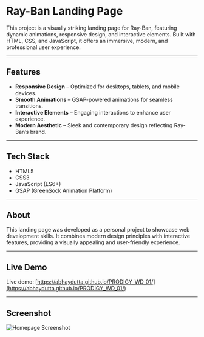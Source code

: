 # Ray-Ban Landing Page

This project is a visually striking landing page for Ray-Ban, featuring dynamic animations, responsive design, and interactive elements. Built with HTML, CSS, and JavaScript, it offers an immersive, modern, and professional user experience.

---

## Features

- **Responsive Design** – Optimized for desktops, tablets, and mobile devices.  
- **Smooth Animations** – GSAP-powered animations for seamless transitions.  
- **Interactive Elements** – Engaging interactions to enhance user experience.  
- **Modern Aesthetic** – Sleek and contemporary design reflecting Ray-Ban’s brand.

---

## Tech Stack

- HTML5  
- CSS3  
- JavaScript (ES6+)  
- GSAP (GreenSock Animation Platform)  

---

## About

This landing page was developed as a personal project to showcase web development skills. It combines modern design principles with interactive features, providing a visually appealing and user-friendly experience.

---

## Live Demo

Live demo: [https://abhaydutta.github.io/PRODIGY_WD_01/](https://abhaydutta.github.io/PRODIGY_WD_01/)  

---

## Screenshot

![Homepage Screenshot](/Images/ModernLandingPage.png)
